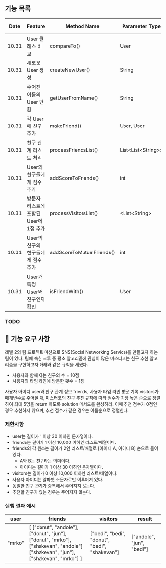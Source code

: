 ## 기능 목록

| Date  | Feature                  | Method Name               | Parameter Type         | Return Type | Progress  |
|-------|--------------------------|---------------------------|------------------------|-------------|-----------|
| 10.31 | User 클래스 비교              | compareTo()               | User                   | int         | committed |
| 10.31 | 새로운 User 생성              | createNewUser()           | String                 | User        | committed |
| 10.31 | 주어진 이름의 User 반환          | getUserFromName()         | String                 | User        | committed |
| 10.31 | 각 User에 친구 추가            | makeFriend()              | User, User             | void        | committed |
| 10.31 | 친구 관계 리스트 처리             | processFriendsList()      | List\<List\<String\>\> | void        | committed |
| 10.31 | User의 친구들에게 점수 추가        | addScoreToFriends()       | int                    | void        | committed |
| 10.31 | 방문자 리스트에 포함된 User에 1점 추가 | processVisitorsList()     | <List\<String\>        | void        | committed |
| 10.31 | User의 친구의 친구들에게 점수 추가    | addScoreToMutualFriends() | int                    | void        | committed |
| 10.31 | User가 특정 User와 친구인지 확인   | isFriendWith()            | User                   | boolean     | committed |


### TODO

## 🚀 기능 요구 사항

레벨 2의 팀 프로젝트 미션으로 SNS(Social Networking Service)를 만들고자 하는 팀이 있다. 팀에 속한 크루 중 평소 알고리즘에 관심이 많은 미스터코는 친구 추천 알고리즘을 구현하고자 아래와 같은 규칙을 세웠다.

- 사용자와 함께 아는 친구의 수 = 10점 
- 사용자의 타임 라인에 방문한 횟수 = 1점

사용자 아이디 user와 친구 관계 정보 friends, 사용자 타임 라인 방문 기록 visitors가 매개변수로 주어질 때, 미스터코의 친구 추천 규칙에 따라 점수가 가장 높은 순으로 정렬하여 최대 5명을 return 하도록 solution 메서드를 완성하라. 이때 추천 점수가 0점인 경우 추천하지 않으며, 추천 점수가 같은 경우는 이름순으로 정렬한다.

### 제한사항

- user는 길이가 1 이상 30 이하인 문자열이다.
- friends는 길이가 1 이상 10,000 이하인 리스트/배열이다.
- friends의 각 원소는 길이가 2인 리스트/배열로 [아이디 A, 아이디 B] 순으로 들어있다.
  - A와 B는 친구라는 의미이다.
  - 아이디는 길이가 1 이상 30 이하인 문자열이다.
- visitors는 길이가 0 이상 10,000 이하인 리스트/배열이다.
- 사용자 아이디는 알파벳 소문자로만 이루어져 있다.
- 동일한 친구 관계가 중복해서 주어지지 않는다.
- 추천할 친구가 없는 경우는 주어지지 않는다.

### 실행 결과 예시

| user | friends | visitors | result |
| --- | --- | --- | --- |
| "mrko" | [ ["donut", "andole"], ["donut", "jun"], ["donut", "mrko"], ["shakevan", "andole"], ["shakevan", "jun"], ["shakevan", "mrko"] ] | ["bedi", "bedi", "donut", "bedi", "shakevan"] | ["andole", "jun", "bedi"] |
